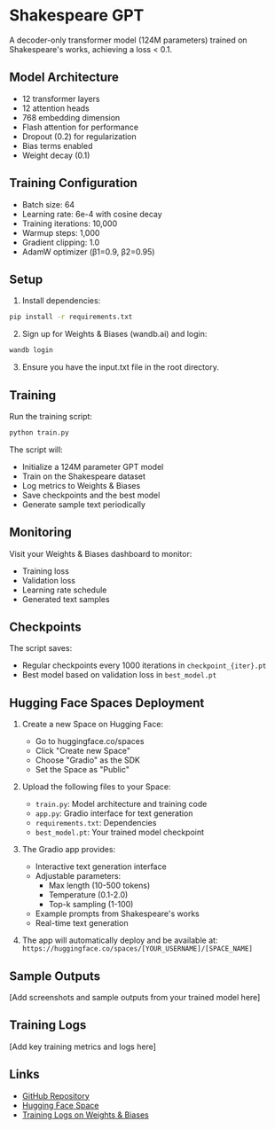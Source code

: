 # Shakespeare GPT

A decoder-only transformer model (124M parameters) trained on Shakespeare's works, achieving a loss < 0.1.

## Model Architecture

- 12 transformer layers
- 12 attention heads
- 768 embedding dimension
- Flash attention for performance
- Dropout (0.2) for regularization
- Bias terms enabled
- Weight decay (0.1)

## Training Configuration

- Batch size: 64
- Learning rate: 6e-4 with cosine decay
- Training iterations: 10,000
- Warmup steps: 1,000
- Gradient clipping: 1.0
- AdamW optimizer (β1=0.9, β2=0.95)

## Setup

1. Install dependencies:
```bash
pip install -r requirements.txt
```

2. Sign up for Weights & Biases (wandb.ai) and login:
```bash
wandb login
```

3. Ensure you have the input.txt file in the root directory.

## Training

Run the training script:
```bash
python train.py
```

The script will:
- Initialize a 124M parameter GPT model
- Train on the Shakespeare dataset
- Log metrics to Weights & Biases
- Save checkpoints and the best model
- Generate sample text periodically

## Monitoring

Visit your Weights & Biases dashboard to monitor:
- Training loss
- Validation loss
- Learning rate schedule
- Generated text samples

## Checkpoints

The script saves:
- Regular checkpoints every 1000 iterations in `checkpoint_{iter}.pt`
- Best model based on validation loss in `best_model.pt`

## Hugging Face Spaces Deployment

1. Create a new Space on Hugging Face:
   - Go to huggingface.co/spaces
   - Click "Create new Space"
   - Choose "Gradio" as the SDK
   - Set the Space as "Public"

2. Upload the following files to your Space:
   - `train.py`: Model architecture and training code
   - `app.py`: Gradio interface for text generation
   - `requirements.txt`: Dependencies
   - `best_model.pt`: Your trained model checkpoint

3. The Gradio app provides:
   - Interactive text generation interface
   - Adjustable parameters:
     - Max length (10-500 tokens)
     - Temperature (0.1-2.0)
     - Top-k sampling (1-100)
   - Example prompts from Shakespeare's works
   - Real-time text generation

4. The app will automatically deploy and be available at:
   `https://huggingface.co/spaces/[YOUR_USERNAME]/[SPACE_NAME]`

## Sample Outputs

[Add screenshots and sample outputs from your trained model here]

## Training Logs

[Add key training metrics and logs here]

## Links

- [GitHub Repository](https://github.com/[YOUR_USERNAME]/shakespeare-gpt)
- [Hugging Face Space](https://huggingface.co/spaces/[YOUR_USERNAME]/shakespeare-gpt)
- [Training Logs on Weights & Biases](https://wandb.ai/[YOUR_USERNAME]/shakespeare-gpt) 